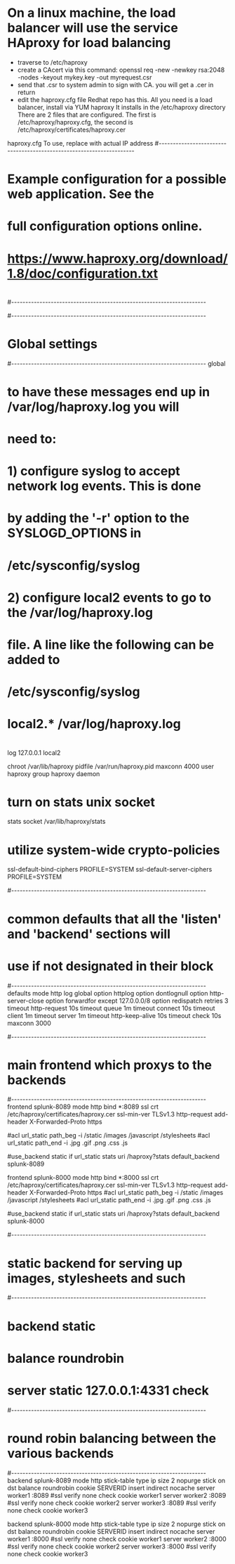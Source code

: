 # On a linux machine, the load balancer will use the service HAproxy for load balancing
- traverse to /etc/haproxy
- create a CAcert via this command: openssl req -new -newkey rsa:2048 -nodes -keyout mykey.key -out myrequest.csr
- send that .csr to system admin to sign with CA. you will get a .cer in return
- edit the haproxy.cfg file
  Redhat repo has this. All you need is a load balancer, install via YUM haproxy It installs in the /etc/haproxy directory
There are 2 files that are configured. The first is /etc/haproxy/haproxy.cfg, the second is /etc/haproxy/certificates/haproxy.cer

haproxy.cfg
To use, replace <IP> with actual IP address
#---------------------------------------------------------------------
# Example configuration for a possible web application. See the
# full configuration options online.
#
# https://www.haproxy.org/download/1.8/doc/configuration.txt
#
#---------------------------------------------------------------------

#---------------------------------------------------------------------
# Global settings
#---------------------------------------------------------------------
global
# to have these messages end up in /var/log/haproxy.log you will
# need to:
#
# 1) configure syslog to accept network log events. This is done
# by adding the '-r' option to the SYSLOGD_OPTIONS in
# /etc/sysconfig/syslog
#
# 2) configure local2 events to go to the /var/log/haproxy.log
# file. A line like the following can be added to
# /etc/sysconfig/syslog
#
# local2.* /var/log/haproxy.log
#
log 127.0.0.1 local2

chroot /var/lib/haproxy
pidfile /var/run/haproxy.pid
maxconn 4000
user haproxy
group haproxy
daemon

# turn on stats unix socket
stats socket /var/lib/haproxy/stats

# utilize system-wide crypto-policies
ssl-default-bind-ciphers PROFILE=SYSTEM
ssl-default-server-ciphers PROFILE=SYSTEM

#---------------------------------------------------------------------
# common defaults that all the 'listen' and 'backend' sections will
# use if not designated in their block
#---------------------------------------------------------------------
defaults
mode http
log global
option httplog
option dontlognull
option http-server-close
option forwardfor except 127.0.0.0/8
option redispatch
retries 3
timeout http-request 10s
timeout queue 1m
timeout connect 10s
timeout client 1m
timeout server 1m
timeout http-keep-alive 10s
timeout check 10s
maxconn 3000

#---------------------------------------------------------------------
# main frontend which proxys to the backends
#---------------------------------------------------------------------
frontend splunk-8089
mode http
bind *:8089 ssl crt /etc/haproxy/certificates/haproxy.cer ssl-min-ver TLSv1.3
http-request add-header X-Forwarded-Proto https

#acl url_static path_beg -i /static /images /javascript /stylesheets
#acl url_static path_end -i .jpg .gif .png .css .js

#use_backend static if url_static
stats uri /haproxy?stats
default_backend splunk-8089

frontend splunk-8000
mode http
bind *:8000 ssl crt /etc/haproxy/certificates/haproxy.cer ssl-min-ver TLSv1.3
http-request add-header X-Forwarded-Proto https
#acl url_static path_beg -i /static /images /javascript /stylesheets
#acl url_static path_end -i .jpg .gif .png .css .js

#use_backend static if url_static
stats uri /haproxy?stats
default_backend splunk-8000

#---------------------------------------------------------------------
# static backend for serving up images, stylesheets and such
#---------------------------------------------------------------------
# backend static
# balance roundrobin
# server static 127.0.0.1:4331 check

#---------------------------------------------------------------------
# round robin balancing between the various backends
#---------------------------------------------------------------------
backend splunk-8089
mode http
stick-table type ip size 2 nopurge
stick on dst
balance roundrobin
cookie SERVERID insert indirect nocache
server worker1 <IP1>:8089 #ssl verify none check cookie worker1
server worker2 <IP2>:8089 #ssl verify none check cookie worker2
server worker3 <IP3>:8089 #ssl verify none check cookie worker3

backend splunk-8000
mode http
stick-table type ip size 2 nopurge
stick on dst
balance roundrobin
cookie SERVERID insert indirect nocache
server worker1 <IP1>:8000 #ssl verify none check cookie worker1
server worker2 <IP2>:8000 #ssl verify none check cookie worker2
server worker3 <IP3>:8000 #ssl verify none check cookie worker3
